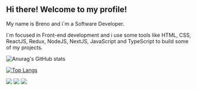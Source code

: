 
## Hi there! Welcome to my profile!

My name is Breno and i`m a Software Developer.

I`m focused in Front-end development and i use some tools like HTML, CSS, ReactJS, Redux, NodeJS, NextJS, JavaScript and TypeScript to build some of my projects.


![Anurag's GitHub stats](https://github-readme-stats.vercel.app/api?username=BrenoBertapele&show_icons=true&theme=dark)


[![Top Langs](https://github-readme-stats.vercel.app/api/top-langs/?username=BrenoBertapele&layout=compact)](https://github.com/BrenoBertapele/github-readme-stats)


<div> 
  <a href="https://instagram.com/b.bertapele" target="_blank"><img src="https://img.shields.io/badge/-Instagram-%23E4405F?style=for-the-badge&logo=instagram&logoColor=white" target="_blank"></a>
  <a href = "mailto:bertapele@gmail.com"><img src="https://img.shields.io/badge/-Gmail-%23333?style=for-the-badge&logo=gmail&logoColor=white" target="_blank"></a>
  <a href="https://www.linkedin.com/in/breno-bertapele-a90b1a75/" target="_blank"><img src="https://img.shields.io/badge/-LinkedIn-%230077B5?style=for-the-badge&logo=linkedin&logoColor=white" target="_blank"></a> 
  
</div>
